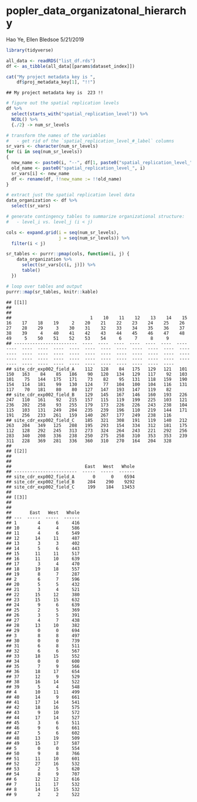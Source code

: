 popler\_data\_organizatonal\_hierarchy
================
Hao Ye, Ellen Bledsoe
5/21/2019

``` r
library(tidyverse)

all_data <- readRDS("list_df.rds")
df <- as_tibble(all_data[[params$dataset_index]])

cat("My project metadata key is ", 
    df$proj_metadata_key[1], "!!")
```

    ## My project metadata key is  223 !!

``` r
# figure out the spatial replication levels
df %>% 
  select(starts_with("spatial_replication_level")) %>%
  NCOL() %>%
  {./2} -> num_sr_levels
```

``` r
# transform the names of the variables
#   - get rid of the `spatial_replication_level_#_label` columns
sr_vars <- character(num_sr_levels)
for (i in seq(num_sr_levels))
{
  new_name <- paste0(i, "--", df[1, paste0("spatial_replication_level_", i, "_label")])
  old_name <- paste0("spatial_replication_level_", i)
  sr_vars[i] <- new_name
  df <- rename(df, !!new_name := !!old_name)
}
```

``` r
# extract just the spatial replication level data
data_organization <- df %>%
  select(sr_vars)
```

``` r
# generate contingency tables to summarize organizational structure:
#   - level_i vs. level_j (i < j)

cols <- expand.grid(i = seq(num_sr_levels), 
                    j = seq(num_sr_levels)) %>%
  filter(i < j)

sr_tables <- purrr::pmap(cols, function(i, j) {
    data_organization %>%
      select(sr_vars[c(i, j)]) %>%
      table()
  })
```

``` r
# loop over tables and output
purrr::map(sr_tables, knitr::kable)
```

    ## [[1]]
    ## 
    ## 
    ##                              1    10    11    12    13    14    15    16    17    18    19     2    20    21    22    23    24    25    26    27    28    29     3    30    31    32    33    34    35    36    37    38    39     4    40    41    42    43    44    45    46    47    48    49     5    50    51    52    53    54     6     7     8     9
    ## ------------------------  ----  ----  ----  ----  ----  ----  ----  ----  ----  ----  ----  ----  ----  ----  ----  ----  ----  ----  ----  ----  ----  ----  ----  ----  ----  ----  ----  ----  ----  ----  ----  ----  ----  ----  ----  ----  ----  ----  ----  ----  ----  ----  ----  ----  ----  ----  ----  ----  ----  ----  ----  ----  ----  ----
    ## site_cdr_exp002_field_A    112   128    84   175   129   121   101   150   163    84    85   186    90   120   134   129   117    92   103   101    75   144   175   171    73    82    95   131   118   159   190   154   114   181    99   130   124    77   104   100   104   116   131   117    70   181    80    80   127   147   193   147   119    82
    ## site_cdr_exp002_field_B    129   145   167   146   160   193   226   247   110   161    92   215   157   115   119   199   225   103   121   236   202   258    93   255   179   173   226   226   243   238   104   115   103   131   249   204   235   239   196   110   219   144   171   191   256   233   261   159   140   267   177   249   238   116
    ## site_cdr_exp002_field_C    185   321   308   191   119   140   212   263   204   349   125   208   195   293   154   334   312   181   175   112   128   292   245   313   273   324   264   243   221   292   256   283   340   208   336   238   250   275   258   310   353   353   239   311   228   369   281   336   360   310   270   164   204   328
    ## 
    ## [[2]]
    ## 
    ## 
    ##                            East   West   Whole
    ## ------------------------  -----  -----  ------
    ## site_cdr_exp002_field_A       0      0    6594
    ## site_cdr_exp002_field_B     284    290    9292
    ## site_cdr_exp002_field_C     199    184   13453
    ## 
    ## [[3]]
    ## 
    ## 
    ##       East   West   Whole
    ## ---  -----  -----  ------
    ## 1        4      6     416
    ## 10       4      4     586
    ## 11       4      6     549
    ## 12      14     11     487
    ## 13       3      3     402
    ## 14       5      6     443
    ## 15      11     11     517
    ## 16      11     10     639
    ## 17       3      4     470
    ## 18      19     18     557
    ## 19       8      7     287
    ## 2        6      7     596
    ## 20       5      5     432
    ## 21       3      4     521
    ## 22      15     12     380
    ## 23      15     15     632
    ## 24       9      6     639
    ## 25       2      5     369
    ## 26       3      5     391
    ## 27       4      7     438
    ## 28      13     10     382
    ## 29       0      0     694
    ## 3        8      8     497
    ## 30       0      0     739
    ## 31       6      8     511
    ## 32       6      6     567
    ## 33      18     15     552
    ## 34       0      0     600
    ## 35       7      9     566
    ## 36      18     17     654
    ## 37      12      9     529
    ## 38      16     14     522
    ## 39       5      4     548
    ## 4       10     11     499
    ## 40      14      9     661
    ## 41      17     14     541
    ## 42      18     16     575
    ## 43       9     10     572
    ## 44      17     14     527
    ## 45       3      6     511
    ## 46       9      6     661
    ## 47       5      6     602
    ## 48      13     19     509
    ## 49      15     17     587
    ## 5        0      0     554
    ## 50       9      8     766
    ## 51      11     10     601
    ## 52      27     16     532
    ## 53       2      5     620
    ## 54       8      9     707
    ## 6       12     12     616
    ## 7       11     17     532
    ## 8       14     15     532
    ## 9        2      2     522
